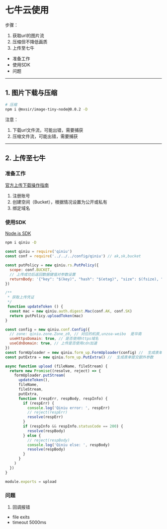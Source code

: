 # 七牛云使用

步骤：
1. 获取url的图片流
2. 压缩但不降低画质
3. 上传至七牛
  - 准备工作
  - 使用SDK
  - 问题

---

## 1. 图片下载与压缩

```bash
# 压缩
npm i @mxsir/image-tiny-node@0.0.2 -D
```

注意：
1. 下载url文件流，可能出错，需要捕获
2. 压缩文件流，可能出错，需要捕获

---

## 2. 上传至七牛

### 准备工作

[官方上传下载操作指南](https://developer.qiniu.com/kodo/kb/1336/upload-download-instructions)

1. 注册账号
2. 创建空间（Bucket），根据情况设置为公开或私有
3. 绑定域名


### 使用SDK

[Node.js SDK](https://developer.qiniu.com/kodo/sdk/nodejs#1)
```bash
npm i qiniu -D
```

```js
const qiniu = require('qiniu')
const conf = require('../../../config/qiniu') // ak,sk,bucket

const putPolicy = new qiniu.rs.PutPolicy({
  scope: conf.BUCKET,
  // 上传成功后返回数据键值对参数设置
  returnBody: '{"key": "$(key)", "hash": "$(etag)", "size": $(fsize), "bucket": "$(bucket)", "mimeType": "$(mimeType)"}'
})

/**
 * 获取上传凭证
 */
 function updateToken () {
  const mac = new qiniu.auth.digest.Mac(conf.AK, conf.SK)
  return putPolicy.uploadToken(mac)
}

const config = new qiniu.conf.Config({
  // zone: qiniu.zone.Zone_z0, // 对应的机房,unzoa-weibo  是华南
  useHttpsDomain: true, // 是否使用https域名
  useCdnDomain: true, // 上传是否使用cdn加速
})
const formUploader = new qiniu.form_up.FormUploader(config) //  生成表单上传的类
const putExtra = new qiniu.form_up.PutExtra() //  生成表单提交额外参数

async function upload (fileName, fileStream) {
  return new Promise((resolve, reject) => {
    formUploader.putStream(
      updateToken(),
      fileName,
      fileStream,
      putExtra,
      function (respErr, respBody, respInfo) {
        if (respErr) {
          console.log('Qiniu error: ', respErr)
          // reject(respErr)
          resolve(respErr)
        }
        if (respInfo && respInfo.statusCode == 200) {
          resolve(respBody)
        } else {
          // reject(respBody)
          console.log('Qiniu else: ', respBody)
          resolve(respBody)
        }
      }
    )
  })
}

module.exports = upload
```

### 问题

1. 回调报错
- file exits
- timeout 5000ms